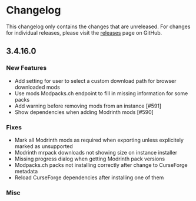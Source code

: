 # Changelog

This changelog only contains the changes that are unreleased. For changes for individual releases, please visit the
[releases](https://github.com/ATLauncher/ATLauncher/releases) page on GitHub.

## 3.4.16.0

### New Features
- Add setting for user to select a custom download path for browser downloaded mods
- Use mods Modpacks.ch endpoint to fill in missing information for some packs
- Add warning before removing mods from an instance [#591]
- Show dependencies when adding Modrinth mods [#590]

### Fixes
- Mark all Modrinth mods as required when exporting unless explicitely marked as unsupported
- Modrinth mrpack downloads not showing size on instance installer
- Missing progress dialog when getting Modrinth pack versions
- Modpacks.ch packs not installing correctly after change to CurseForge metadata
- Reload CurseForge dependencies after installing one of them

### Misc
